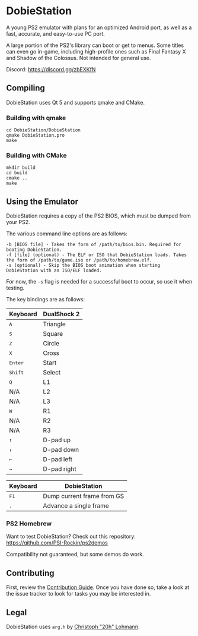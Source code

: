 # DobieStation
A young PS2 emulator with plans for an optimized Android port, as well as a fast, accurate, and easy-to-use PC port.

A large portion of the PS2's library can boot or get to menus. Some titles can even go in-game, including high-profile ones such as Final Fantasy X and Shadow of the Colossus. Not intended for general use.

Discord: https://discord.gg/zbEXKfN

## Compiling
DobieStation uses Qt 5 and supports qmake and CMake.

### Building with qmake
```
cd DobieStation/DobieStation
qmake DobieStation.pro
make
```

### Building with CMake
```
mkdir build
cd build
cmake ..
make
```

## Using the Emulator
DobieStation requires a copy of the PS2 BIOS, which must be dumped from your PS2.

The various command line options are as follows:
```
-b [BIOS file] - Takes the form of /path/to/bios.bin. Required for booting DobieStation.
-f [file] (optional) - The ELF or ISO that DobieStation loads. Takes the form of /path/to/game.iso or /path/to/homebrew.elf.
-s (optional) - Skip the BIOS boot animation when starting DobieStation with an ISO/ELF loaded.
```

For now, the `-s` flag is needed for a successful boot to occur, so use it when testing.

The key bindings are as follows:

| Keyboard         | DualShock 2 |
| ---------------- | ----------- |
| <kbd>A</kbd>     | Triangle    |
| <kbd>S</kbd>     | Square      |
| <kbd>Z</kbd>     | Circle      |
| <kbd>X</kbd>     | Cross       |
| <kbd>Enter</kbd> | Start       |
| <kbd>Shift</kbd> | Select      |
| <kbd>Q</kbd>     | L1          |
| N/A              | L2          |
| N/A              | L3          |
| <kbd>W</kbd>     | R1          |
| N/A              | R2          |
| N/A              | R3          |
| <kbd>↑</kbd>     | D-pad up    |
| <kbd>↓</kbd>     | D-pad down  |
| <kbd>←</kbd>     | D-pad left  |
| <kbd>→</kbd>     | D-pad right |

| Keyboard      | DobieStation               |
| ------------- | -------------------------- |
| <kbd>F1</kbd> | Dump current frame from GS |
| <kbd>.</kbd>  | Advance a single frame     |

### PS2 Homebrew
Want to test DobieStation? Check out this repository: https://github.com/PSI-Rockin/ps2demos

Compatibility not guaranteed, but some demos do work.

## Contributing
First, review the [Contribution Guide](../master/CONTRIBUTING.md). Once you have done so, take a look at the issue tracker to look for tasks you may be interested in.

## Legal
DobieStation uses `arg.h` by [Christoph "20h" Lohmann](http://www.r-36.net).
